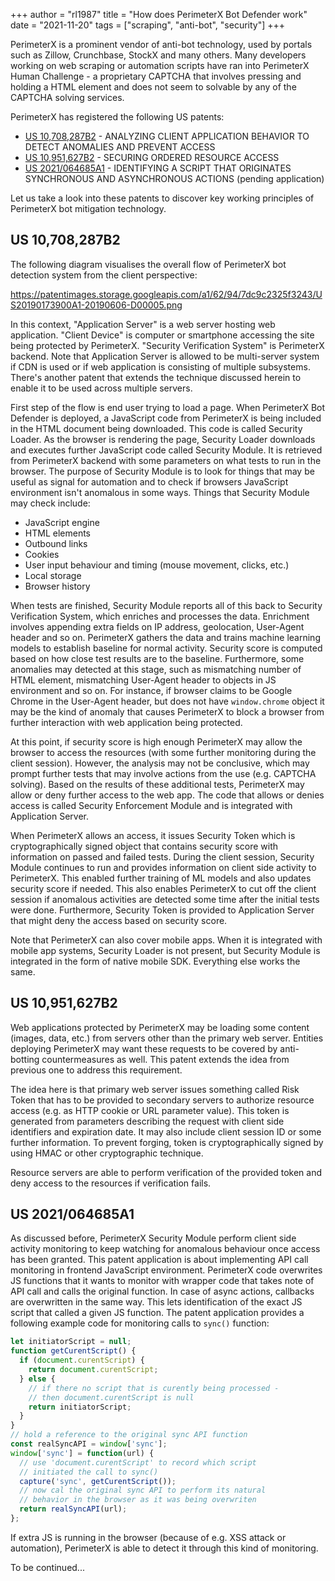 +++
author = "rl1987"
title = "How does PerimeterX Bot Defender work"
date = "2021-11-20"
tags = ["scraping", "anti-bot", "security"]
+++

PerimeterX is a prominent vendor of anti-bot technology, used by portals such as Zillow, Crunchbase, StockX and many others.
Many developers working on web scraping or automation scripts have ran into PerimeterX Human Challenge - a proprietary CAPTCHA that
involves pressing and holding a HTML element and does not seem to solvable by any of the CAPTCHA solving services.

PerimeterX has registered the following US patents:

* [US 10,708,287B2](https://patents.google.com/patent/US20190173900A1/en?assignee=perimeterx&oq=perimeterx) - ANALYZING CLIENT APPLICATION BEHAVIOR TO DETECT ANOMALIES AND PREVENT ACCESS
* [US 10,951,627B2](https://patents.google.com/patent/US20180109540A1/en?assignee=perimeterx&oq=perimeterx) - SECURING ORDERED RESOURCE ACCESS
* [US 2021/064685A1](https://patents.google.com/patent/US20210064685A1/en?assignee=perimeterx&oq=perimeterx) - IDENTIFYING A SCRIPT THAT ORIGINATES SYNCHRONOUS AND ASYNCHRONOUS ACTIONS (pending application)

Let us take a look into these patents to discover key working principles of PerimeterX bot mitigation technology.

US 10,708,287B2 
---------------

The following diagram visualises the overall flow of PerimeterX bot detection system from the client perspective:

https://patentimages.storage.googleapis.com/a1/62/94/7dc9c2325f3243/US20190173900A1-20190606-D00005.png

In this context, "Application Server" is a web server hosting web application. "Client Device" is computer or 
smartphone accessing the site being protected by PerimeterX. "Security Verification System" is PerimeterX
backend. Note that Application Server is allowed to be multi-server system if CDN is used or if web application
is consisting of multiple subsystems. There's another patent that extends the technique discussed herein to enable
it to be used across multiple servers. 

First step of the flow is end user trying to load a page. When PerimeterX Bot Defender is deployed, a JavaScript code
from PerimeterX is being included in the HTML document being downloaded. This code is called Security Loader. As
the browser is rendering the page, Security Loader downloads and executes further JavaScript code called Security Module.
It is retrieved from PerimeterX backend with some parameters on what tests to run in the browser. The purpose of
Security Module is to look for things that may be useful as signal for automation and to check if browsers JavaScript
environment isn't anomalous in some ways. Things that Security Module may check include:

* JavaScript engine
* HTML elements
* Outbound links
* Cookies
* User input behaviour and timing (mouse movement, clicks, etc.)
* Local storage
* Browser history

When tests are finished, Security Module reports all of this back to Security Verification System, which enriches 
and processes the data. Enrichment involves appending extra fields on IP address, geolocation, User-Agent header and so on.
PerimeterX gathers the data and trains machine learning models to establish baseline for 
normal activity. Security score is computed based on how close test results are to the baseline. Furthermore, some anomalies
may detected at this stage, such as mismatching number of HTML element, mismatching User-Agent header to objects in JS 
environment and so on. For instance, if browser claims to be Google Chrome in the User-Agent header, but does not have
`window.chrome` object it may be the kind of anomaly that causes PerimeterX to block a browser from further interaction
with web application being protected. 

At this point, if security score is high enough PerimeterX may allow the browser to access the resources (with some further
monitoring during the client session). However, the analysis may not be conclusive, which may prompt further tests that may
involve actions from the use (e.g. CAPTCHA solving). Based on the results of these additional tests, PerimeterX may allow
or deny further access to the web app. The code that allows or denies access is called Security Enforcement Module and is 
integrated with Application Server.

When PerimeterX allows an access, it issues Security Token which is cryptographically signed object that contains security score
with information on passed and failed tests. During the client session, Security Module continues to run and provides information
on client side activity to PerimeterX. This enabled further training of ML models and also updates security score if needed.
This also enables PerimeterX to cut off the client session if anomalous activities are detected some time after the initial tests
were done. Furthermore, Security Token is provided to Application Server that might deny the access based on security score.

Note that PerimeterX can also cover mobile apps. When it is integrated with mobile app systems, Security Loader is not present,
but Security Module is integrated in the form of native mobile SDK. Everything else works the same.

US 10,951,627B2 
---------------

Web applications protected by PerimeterX may be loading some content (images, data, etc.) from servers other than the primary
web server. Entities deploying PerimeterX may want these requests to be covered by anti-botting countermeasures as well. This
patent extends the idea from previous one to address this requirement. 

The idea here is that primary web server issues something called Risk Token that has to be provided to secondary servers to
authorize resource access (e.g. as HTTP cookie or URL parameter value). This token is generated from parameters describing 
the request with client side identifiers and expiration date. It may also include client session ID or some further information. 
To prevent forging, token is cryptographically signed by using HMAC or other cryptographic technique.

Resource servers are able to perform verification of the provided token and deny access to the resources if verification fails.

US 2021/064685A1 
----------------

As discussed before, PerimeterX Security Module perform client side activity monitoring to keep watching for anomalous behaviour
once access has been granted. This patent application is about implementing API call monitoring in frontend JavaScript
environment. PerimeterX code overwrites JS functions that it wants to monitor with wrapper code that takes note of API call 
and calls the original function. In case of async actions, callbacks are overwritten in the same way. This lets identification 
of the exact JS script that called a given JS function.  The patent application provides a following example code for 
monitoring calls to `sync()` function:

```javascript
let initiatorScript = null; 
function getCurentScript() {
  if (document.curentScript) {
    return document.curentScript;
  } else {
    // if there no script that is curently being processed - 
    // then document.curentScript is null
    return initiatorScript;
  } 
}
// hold a reference to the original sync API function 
const realSyncAPI = window['sync']; 
window['sync'] = function(url) {
  // use 'document.curentScript' to record which script 
  // initiated the call to sync() 
  capture('sync', getCurentScript()); 
  // now cal the original sync API to perform its natural
  // behavior in the browser as it was being overwriten 
  return realSyncAPI(url);
};
```

If extra JS is running in the browser (because of e.g. XSS attack or automation), PerimeterX is able to detect it through this
kind of monitoring.

To be continued...
